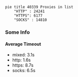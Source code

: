 
```mermaid
pie title 40339 Proxies in list
    "HTTP" : 24241
    "HTTPS": 6177
    "SOCKS" : 14810
```

### Some Info
#### Average Timeout

- mixed: 3.1s
- http: 1.6s
- https: 8.7s
- socks: 6.5s